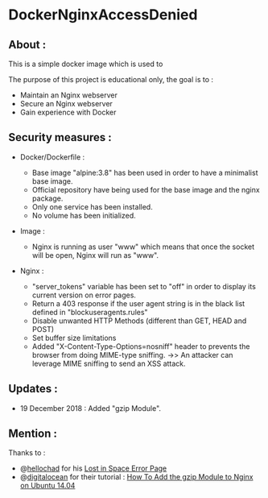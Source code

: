 # DockerNginxAccessDenied

## About : 
This is a simple docker image which is used to 

The purpose of this project is educational only, the goal is to :
- Maintain an Nginx webserver
- Secure an Nginx webserver
- Gain experience with Docker

## Security measures :
- Docker/Dockerfile :
  - Base image "alpine:3.8" has been used in order to have a minimalist base image.
  - Official repository have being used for the base image and the nginx package.
  - Only one service has been installed.
  - No volume has been initialized.
  
- Image :
  - Nginx is running as user "www" which means that once the socket will be open, Nginx will run as "www".

- Nginx : 
  - "server_tokens" variable has been set to "off" in order to display its current version on error pages.
  - Return a 403 response if the user agent string is in the black list defined in "blockuseragents.rules"
  - Disable unwanted HTTP Methods (different than GET, HEAD and POST)
  - Set buffer size limitations 
  - Added "X-Content-Type-Options=nosniff" header to prevents the browser from doing MIME-type sniffing. 
  ->> An attacker can leverage MIME  sniffing to send an XSS attack.

## Updates : 
 - 19 December 2018 : Added "gzip Module". 
 
## Mention : 

Thanks to : 

- @[hellochad](https://codepen.io/hellochad/) for his [Lost in Space Error Page](https://codepen.io/hellochad/pen/weMpgE)
- @[digitalocean](https://github.com/digitalocean/) for their tutorial : [How To Add the gzip Module to Nginx on Ubuntu 14.04](https://www.digitalocean.com/community/tutorials/how-to-add-the-gzip-module-to-nginx-on-ubuntu-14-04)
